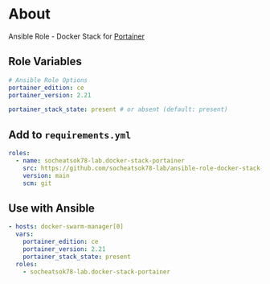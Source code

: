 # About

Ansible Role - Docker Stack for [Portainer](https://www.portainer.io/)

## Role Variables

```yaml
# Ansible Role Options
portainer_edition: ce
portainer_version: 2.21

portainer_stack_state: present # or absent (default: present)
```

## Add to `requirements.yml`

```yaml
roles:
  - name: socheatsok78-lab.docker-stack-portainer
    src: https://github.com/socheatsok78-lab/ansible-role-docker-stack-portainer.git
    version: main
    scm: git
```

## Use with Ansible

```yaml
- hosts: docker-swarm-manager[0]
  vars:
    portainer_edition: ce
    portainer_version: 2.21
    portainer_stack_state: present
  roles:
    - socheatsok78-lab.docker-stack-portainer
```
